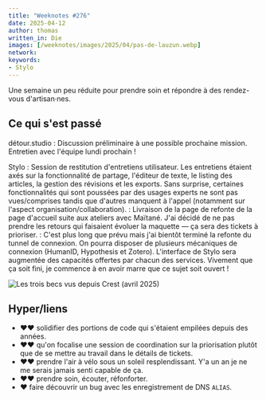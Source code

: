 ```yaml
---
title: "Weeknotes #276"
date: 2025-04-12
author: thomas
written_in: Die
images: [/weeknotes/images/2025/04/pas-de-lauzun.webp]
network:
keywords:
- Stylo
---
```


Une semaine un peu réduite pour prendre soin et répondre à des rendez-vous d'artisan·nes.

<!--more-->

## Ce qui s'est passé

détour.studio
: Discussion préliminaire à une possible prochaine mission. Entretien avec l'équipe lundi prochain !

Stylo
: Session de restitution d'entretiens utilisateur. Les entretiens étaient axés sur la fonctionnalité de partage, l'éditeur de texte, le listing des articles, la gestion des révisions et les exports. Sans surprise, certaines fonctionnalités qui sont poussées par des usages experts ne sont pas vues/comprises tandis que d'autres manquent à l'appel (notamment sur l'aspect organisation/collaboration).
: Livraison de la page de refonte de la page d'accueil suite aux ateliers avec Maïtané. J'ai décidé de ne pas prendre les retours qui faisaient évoluer la maquette — ça sera des tickets à prioriser.
: C'est plus long que prévu mais j'ai bientôt terminé la refonte du tunnel de connexion. On pourra disposer de plusieurs mécaniques de connexion (HumanID, Hypothesis et Zotero). L'interface de Stylo sera augmentée des capacités offertes par chacun des services. Vivement que ça soit fini, je commence à en avoir marre que ce sujet soit ouvert !


![](/weeknotes/images/2025/04/pas-de-lauzun.webp "Les trois becs vus depuis Crest (avril 2025)")


## Hyper/liens

- <span aria-label="J'ai beaucoup aimé">❤️❤️</span> solidifier des portions de code qui s'étaient empilées depuis des années.
- <span aria-label="J'ai beaucoup aimé">❤️❤️</span> qu'on focalise une session de coordination sur la priorisation plutôt que de se mettre au travail dans le détails de tickets.
- <span aria-label="J'ai beaucoup aimé">❤️❤️</span> prendre l'air à vélo sous un soleil resplendissant. Y'a un an je ne me serais jamais senti capable de ça.
- <span aria-label="J'ai beaucoup aimé">❤️❤️</span> prendre soin, écouter, réfonforter.
- <span aria-label="J'ai aimé">❤️</span> faire découvrir un bug avec les enregistrement de DNS `ALIAS`.
